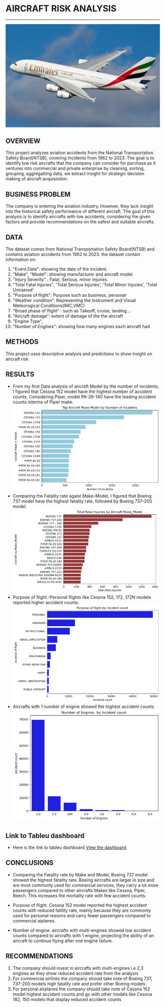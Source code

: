 # AIRCRAFT RISK ANALYSIS
***
![alternative](./images/aero.jpg)
## OVERVIEW
This project analyzes aviation accidents from the National Transportation Safety Board(NTSB), covering incidents from 1962 to 2023. The goal is to identify low risk aircrafts that the company can consider for purchase as it ventures into commercial and private enterprise by cleaning, sorting, grouping, aggregatting data, we extract insight for strategic decision making of aircraft acquisiotion.

## BUSINESS PROBLEM
The company is entering the aviation industry. However, they lack insight into the historical safety performance of different aircraft. The goal of this analysis is to identify aircrafts with low accidents, considering the given factors and provide recommendations on the safest and suitable aircrafts.

## DATA
The dataset comes from National Transportation Safety Board(NTSB) and contains aviation accidents from 1962 to 2023. the dataset contain information on:

1. "Event.Date": showing the date of the incident.
2. "Make", "Model": showing manufacturer and aircraft model.
3. "Injury Severity" : Fatal, Serious, minor injuries.
4. "Total Fatal Injuries", 'Total Serious Injuries', 'Total Minor Injuries', 'Total Uninjered'
5. "Purpose of flight": Purpose such as business, personal
6. "Weather condition": Representing the Instrument and Visual Meteorogical Conditions(IMC,VMC)
7. "Broad phase of flight" : such as Takeoff, cruise, landing...
8. "Aircraft damage": extent of damage of the the aircraft
9. "Engine Type",
10. "Number of Engines": showing how many engines each aircraft had

## METHODS
This project uses descriptive analysis and predictions to show insight on aircraft risk

## RESULTS
* From my first Data analysis of aircraft Model by the number of incidents, I figured that Cessna 152 model have the highest number of accident counts. Considering Piper, model PA-28-140 have the leading accident counts interms of Piper make.
![alternative](./images/make_by_Incident_count.png)
* Comparing the Fatality rate agaist Make-Model, I figured that Boeing 737 model have the highest fatality rate, followed by Boeing 737-200 model.
![alternative](./images/Model_byfatality.png)
* Purpose of flight.-Personal flights like Cessna 152, 172, 172N models reported higher accident counts.
![alternative](./images/purposebycount.png)
* Aircrafts with 1 number of engine showed the highest accident counts
![alternative](./images/engine_number_by_count.png)

## Link to Tableu dashboard
* Here is the link to tableu dashboard [View the dashboard](https://public.tableau.com/app/profile/meshack.mboya/viz/AviationAccidentsDataAnalysis_17511174111600/AicraftAccidentsAnalysis)

## CONCLUSIONS
* Comparing the Fatality rate by Make and Model, Boeing 737 model showed the highest fatality rate. Boeing aircrafts are larger in size and are most commonly used for commercial services, they carry a lot more passengers compared to other aircrafts Makes like Cessna, Piper, Beech. This increases the mortality rate with few accident counts.

* Purpose of flight. Cessna 152 model reported the highest accident counts with reduced fatility rate, mainly because they are commonly used for personal reasons and carry fewer passengers compared to commercial aiplanes.

* Number of engine. aircrafts with multi-engines showed low accident counts compared to aircrafts with 1 engine, projecting the ability of an aircraft to continue flying after one engine failure.

## RECOMMENDATIONS
1. The company should invest in aircrafts with multi-engines i.e 2,3 engines as they show reduced accident rate from the analysis
2. For commercial airlines the company should take note of Boeing 737, 737-200 models high fatality rate and prefer other Boeing models. 
3. For personal airplanes the company should take note of Cessna 152 model highest accident counts and go with other models like Cessna 182, 150 models that display reduced accident counts